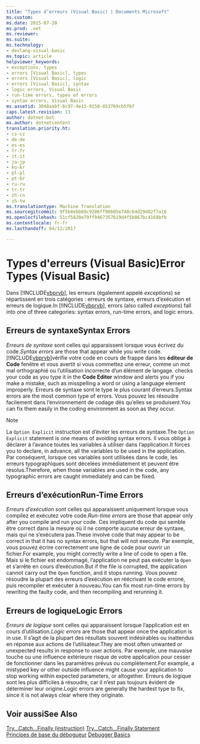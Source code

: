 ```yaml
---
title: "Types d’erreurs (Visual Basic) | Documents Microsoft"
ms.custom: 
ms.date: 2015-07-20
ms.prod: .net
ms.reviewer: 
ms.suite: 
ms.technology:
- devlang-visual-basic
ms.topic: article
helpviewer_keywords:
- exceptions, types
- errors [Visual Basic], types
- errors [Visual Basic], logic
- errors [Visual Basic], syntax
- logic errors, Visual Basic
- run-time errors, types of errors
- syntax errors, Visual Basic
ms.assetid: 3048aabf-8c97-4e13-9150-853769cb5f6f
caps.latest.revision: 13
author: dotnet-bot
ms.author: dotnetcontent
translation.priority.ht:
- cs-cz
- de-de
- es-es
- fr-fr
- it-it
- ja-jp
- ko-kr
- pl-pl
- pt-br
- ru-ru
- tr-tr
- zh-cn
- zh-tw
ms.translationtype: Machine Translation
ms.sourcegitcommit: 9f5b8ebb69c9206ff90b05e748c64d29d82f7a16
ms.openlocfilehash: 51cf5820e79ff9467357619d4f5b067bc4168bfb
ms.contentlocale: fr-fr
ms.lasthandoff: 04/12/2017

---
```

# <a name="error-types-visual-basic"></a><span data-ttu-id="7f141-102">Types d'erreurs (Visual Basic)</span><span class="sxs-lookup"><span data-stu-id="7f141-102">Error Types (Visual Basic)</span></span>
<span data-ttu-id="7f141-103">Dans [!INCLUDE[vbprvb](../../../csharp/programming-guide/concepts/linq/includes/vbprvb_md.md)], les erreurs (également appelé *exceptions*) se répartissent en trois catégories : erreurs de syntaxe, erreurs d’exécution et erreurs de logique.</span><span class="sxs-lookup"><span data-stu-id="7f141-103">In [!INCLUDE[vbprvb](../../../csharp/programming-guide/concepts/linq/includes/vbprvb_md.md)], errors (also called *exceptions*) fall into one of three categories: syntax errors, run-time errors, and logic errors.</span></span>  
  
## <a name="syntax-errors"></a><span data-ttu-id="7f141-104">Erreurs de syntaxe</span><span class="sxs-lookup"><span data-stu-id="7f141-104">Syntax Errors</span></span>  
 <span data-ttu-id="7f141-105">*Erreurs de syntaxe* sont celles qui apparaissent lorsque vous écrivez du code.</span><span class="sxs-lookup"><span data-stu-id="7f141-105">*Syntax errors* are those that appear while you write code.</span></span> [!INCLUDE[vbprvb](../../../csharp/programming-guide/concepts/linq/includes/vbprvb_md.md)]<span data-ttu-id="7f141-106">vérifie votre code en cours de frappe dans les **éditeur de Code** fenêtre et vous avertit si vous commettez une erreur, comme un mot mal orthographié ou l’utilisation incorrecte d’un élément de langage.</span><span class="sxs-lookup"><span data-stu-id="7f141-106"> checks your code as you type it in the **Code Editor** window and alerts you if you make a mistake, such as misspelling a word or using a language element improperly.</span></span> <span data-ttu-id="7f141-107">Erreurs de syntaxe sont le type le plus courant d’erreurs.</span><span class="sxs-lookup"><span data-stu-id="7f141-107">Syntax errors are the most common type of errors.</span></span> <span data-ttu-id="7f141-108">Vous pouvez les résoudre facilement dans l’environnement de codage dès qu’elles se produisent.</span><span class="sxs-lookup"><span data-stu-id="7f141-108">You can fix them easily in the coding environment as soon as they occur.</span></span>  
  
> [!NOTE]
>  <span data-ttu-id="7f141-109">La `Option Explicit` instruction est d’éviter les erreurs de syntaxe.</span><span class="sxs-lookup"><span data-stu-id="7f141-109">The `Option Explicit` statement is one means of avoiding syntax errors.</span></span> <span data-ttu-id="7f141-110">Il vous oblige à déclarer à l’avance toutes les variables à utiliser dans l’application.</span><span class="sxs-lookup"><span data-stu-id="7f141-110">It forces you to declare, in advance, all the variables to be used in the application.</span></span> <span data-ttu-id="7f141-111">Par conséquent, lorsque ces variables sont utilisées dans le code, les erreurs typographiques sont décelées immédiatement et peuvent être résolus.</span><span class="sxs-lookup"><span data-stu-id="7f141-111">Therefore, when those variables are used in the code, any typographic errors are caught immediately and can be fixed.</span></span>  
  
## <a name="run-time-errors"></a><span data-ttu-id="7f141-112">Erreurs d’exécution</span><span class="sxs-lookup"><span data-stu-id="7f141-112">Run-Time Errors</span></span>  
 <span data-ttu-id="7f141-113">*Erreurs d’exécution* sont celles qui apparaissent uniquement lorsque vous compilez et exécutez votre code.</span><span class="sxs-lookup"><span data-stu-id="7f141-113">*Run-time errors* are those that appear only after you compile and run your code.</span></span> <span data-ttu-id="7f141-114">Ces impliquent du code qui semble être correct dans la mesure où il ne comporte aucune erreur de syntaxe, mais qui ne s’exécutera pas.</span><span class="sxs-lookup"><span data-stu-id="7f141-114">These involve code that may appear to be correct in that it has no syntax errors, but that will not execute.</span></span> <span data-ttu-id="7f141-115">Par exemple, vous pouvez écrire correctement une ligne de code pour ouvrir un fichier.</span><span class="sxs-lookup"><span data-stu-id="7f141-115">For example, you might correctly write a line of code to open a file.</span></span> <span data-ttu-id="7f141-116">Mais si le fichier est endommagé, l’application ne peut pas exécuter la `Open` et s’arrête en cours d’exécution.</span><span class="sxs-lookup"><span data-stu-id="7f141-116">But if the file is corrupted, the application cannot carry out the `Open` function, and it stops running.</span></span> <span data-ttu-id="7f141-117">Vous pouvez résoudre la plupart des erreurs d’exécution en réécrivant le code erroné, puis recompiler et exécuter à nouveau.</span><span class="sxs-lookup"><span data-stu-id="7f141-117">You can fix most run-time errors by rewriting the faulty code, and then recompiling and rerunning it.</span></span>  
  
## <a name="logic-errors"></a><span data-ttu-id="7f141-118">Erreurs de logique</span><span class="sxs-lookup"><span data-stu-id="7f141-118">Logic Errors</span></span>  
 <span data-ttu-id="7f141-119">*Erreurs de logique* sont celles qui apparaissent lorsque l’application est en cours d’utilisation.</span><span class="sxs-lookup"><span data-stu-id="7f141-119">*Logic errors* are those that appear once the application is in use.</span></span> <span data-ttu-id="7f141-120">Il s’agit de la plupart des résultats souvent indésirables ou inattendus en réponse aux actions de l’utilisateur.</span><span class="sxs-lookup"><span data-stu-id="7f141-120">They are most often unwanted or unexpected results in response to user actions.</span></span> <span data-ttu-id="7f141-121">Par exemple, une mauvaise touche ou une influence extérieure risque de votre application pour cesser de fonctionner dans les paramètres prévus ou complètement.</span><span class="sxs-lookup"><span data-stu-id="7f141-121">For example, a mistyped key or other outside influence might cause your application to stop working within expected parameters, or altogether.</span></span> <span data-ttu-id="7f141-122">Erreurs de logique sont les plus difficiles à résoudre, car il n’est pas toujours évident de déterminer leur origine.</span><span class="sxs-lookup"><span data-stu-id="7f141-122">Logic errors are generally the hardest type to fix, since it is not always clear where they originate.</span></span>  
  
## <a name="see-also"></a><span data-ttu-id="7f141-123">Voir aussi</span><span class="sxs-lookup"><span data-stu-id="7f141-123">See Also</span></span>  
 <span data-ttu-id="7f141-124">[Try...Catch...Finally (instruction)](../../../visual-basic/language-reference/statements/try-catch-finally-statement.md) </span><span class="sxs-lookup"><span data-stu-id="7f141-124">[Try...Catch...Finally Statement](../../../visual-basic/language-reference/statements/try-catch-finally-statement.md) </span></span>  
<span data-ttu-id="7f141-125"> [Principes de base du débogueur](https://docs.microsoft.com/visualstudio/debugger/debugger-basics)</span><span class="sxs-lookup"><span data-stu-id="7f141-125"> [Debugger Basics](https://docs.microsoft.com/visualstudio/debugger/debugger-basics)</span></span>

